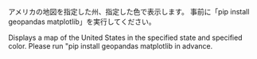 アメリカの地図を指定した州、指定した色で表示します。
事前に「pip install geopandas matplotlib」を実行してください。

Displays a map of the United States in the specified state and specified color.
Please run "pip install geopandas matplotlib in advance.